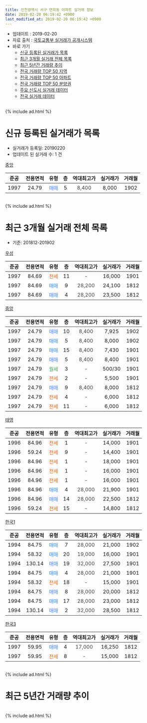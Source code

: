 ```yaml
---
title: 인천광역시 서구 연희동 아파트 실거래 정보
date: 2019-02-20 06:19:42 +0900
last_modified_at: 2019-02-20 06:19:42 +0900
---
```


* 업데이트 : 2019-02-20
* 자료 출처 : [국토교통부 실거래가 공개시스템](http://rt.molit.go.kr)
* 바로 가기
    * [신규 등록된 실거래가 목록](#신규-등록된-실거래가-목록)
    * [최근 3개월 실거래 전체 목록](#최근-3개월-실거래-전체-목록)
    * [최근 5년간 거래량 추이](#최근-5년간-거래량-추이)
    * [전국 거래량 TOP 50 지역](https://inasie.github.io/apt-trade-info/최근-3개월-전국에서-가장-거래가-많이-발생한-지역)
    * [전국 거래량 TOP 50 아파트](https://inasie.github.io/apt-trade-info/최근-3개월-전국에서-가장-거래가-많이-발생한-아파트)
    * [전국 거래량 TOP 50 분양권](https://inasie.github.io/apt-trade-info/최근-3개월-전국에서-가장-거래가-많이-발생한-분양권)
    * [주요 신도시 실거래 데이터](https://inasie.github.io/apt-trade-info/주요-신도시)
    * [전국 실거래 데이터](https://inasie.github.io/apt-trade-info/전국)
<br>
{% include ad.html %}
<br>

# 신규 등록된 실거래가 목록
* 실거래가 등록일: 20190220
* 업데이트 된 실거래 수: 1 건


[중앙](https://search.naver.com/search.naver?query=%EC%9D%B8%EC%B2%9C%EA%B4%91%EC%97%AD%EC%8B%9C+%EC%84%9C%EA%B5%AC+%EC%97%B0%ED%9D%AC%EB%8F%99+%EC%A4%91%EC%95%99)

|준공|전용면적|유형|층|역대최고가|실거래가|거래월|
|:---:|:---:|:---:|:---:|:---:|:---:|:---:|
|1997|24.79|<span style="color:#4285f3">매매</span>|5|<span style="color:#444444">8,400</span>|8,000|1902|


<br>
{% include ad.html %}
<br>

# 최근 3개월 실거래 전체 목록
* 기준: 201812-201902


[우성](https://search.naver.com/search.naver?query=%EC%9D%B8%EC%B2%9C%EA%B4%91%EC%97%AD%EC%8B%9C+%EC%84%9C%EA%B5%AC+%EC%97%B0%ED%9D%AC%EB%8F%99+%EC%9A%B0%EC%84%B1)

|준공|전용면적|유형|층|역대최고가|실거래가|거래월|
|:---:|:---:|:---:|:---:|:---:|:---:|:---:|
|1997|84.69|<span style="color:#ff5a00">전세</span>|11|<span style="color:#444444">-</span>|16,000|1901|
|1997|84.69|<span style="color:#4285f3">매매</span>|9|<span style="color:#444444">28,200</span>|24,100|1812|
|1997|84.69|<span style="color:#4285f3">매매</span>|4|<span style="color:#444444">28,200</span>|23,500|1812|

[중앙](https://search.naver.com/search.naver?query=%EC%9D%B8%EC%B2%9C%EA%B4%91%EC%97%AD%EC%8B%9C+%EC%84%9C%EA%B5%AC+%EC%97%B0%ED%9D%AC%EB%8F%99+%EC%A4%91%EC%95%99)

|준공|전용면적|유형|층|역대최고가|실거래가|거래월|
|:---:|:---:|:---:|:---:|:---:|:---:|:---:|
|1997|24.79|<span style="color:#4285f3">매매</span>|10|<span style="color:#444444">8,400</span>|7,925|1902|
|1997|24.79|<span style="color:#4285f3">매매</span>|5|<span style="color:#444444">8,400</span>|8,000|1902|
|1997|24.79|<span style="color:#4285f3">매매</span>|15|<span style="color:#444444">8,400</span>|7,430|1901|
|1997|24.79|<span style="color:#4285f3">매매</span>|5|<span style="color:#444444">8,400</span>|8,400|1901|
|1997|24.79|<span style="color:#34a853">월세</span>|3|<span style="color:#444444">-</span>|500/30|1901|
|1997|24.79|<span style="color:#ff5a00">전세</span>|2|<span style="color:#444444">-</span>|5,500|1901|
|1997|24.79|<span style="color:#4285f3">매매</span>|9|<span style="color:#444444">8,400</span>|8,000|1812|
|1997|24.79|<span style="color:#ff5a00">전세</span>|4|<span style="color:#444444">-</span>|6,000|1812|
|1997|24.79|<span style="color:#ff5a00">전세</span>|11|<span style="color:#444444">-</span>|6,000|1812|

[태영](https://search.naver.com/search.naver?query=%EC%9D%B8%EC%B2%9C%EA%B4%91%EC%97%AD%EC%8B%9C+%EC%84%9C%EA%B5%AC+%EC%97%B0%ED%9D%AC%EB%8F%99+%ED%83%9C%EC%98%81)

|준공|전용면적|유형|층|역대최고가|실거래가|거래월|
|:---:|:---:|:---:|:---:|:---:|:---:|:---:|
|1996|84.96|<span style="color:#ff5a00">전세</span>|1|<span style="color:#444444">-</span>|14,000|1901|
|1996|59.24|<span style="color:#ff5a00">전세</span>|9|<span style="color:#444444">-</span>|14,400|1901|
|1996|84.96|<span style="color:#ff5a00">전세</span>|1|<span style="color:#444444">-</span>|18,000|1901|
|1996|84.96|<span style="color:#ff5a00">전세</span>|1|<span style="color:#444444">-</span>|16,000|1901|
|1996|84.96|<span style="color:#ff5a00">전세</span>|1|<span style="color:#444444">-</span>|16,000|1901|
|1996|84.96|<span style="color:#4285f3">매매</span>|4|<span style="color:#444444">28,000</span>|21,900|1901|
|1996|84.96|<span style="color:#4285f3">매매</span>|14|<span style="color:#444444">28,000</span>|22,500|1812|
|1996|59.24|<span style="color:#ff5a00">전세</span>|15|<span style="color:#444444">-</span>|14,800|1812|

[한국1](https://search.naver.com/search.naver?query=%EC%9D%B8%EC%B2%9C%EA%B4%91%EC%97%AD%EC%8B%9C+%EC%84%9C%EA%B5%AC+%EC%97%B0%ED%9D%AC%EB%8F%99+%ED%95%9C%EA%B5%AD1)

|준공|전용면적|유형|층|역대최고가|실거래가|거래월|
|:---:|:---:|:---:|:---:|:---:|:---:|:---:|
|1994|84.75|<span style="color:#4285f3">매매</span>|7|<span style="color:#444444">28,000</span>|21,000|1902|
|1994|58.32|<span style="color:#4285f3">매매</span>|20|<span style="color:#444444">19,000</span>|16,000|1901|
|1994|130.14|<span style="color:#4285f3">매매</span>|19|<span style="color:#444444">32,000</span>|27,500|1901|
|1994|84.75|<span style="color:#4285f3">매매</span>|4|<span style="color:#444444">28,000</span>|21,000|1901|
|1994|58.32|<span style="color:#ff5a00">전세</span>|18|<span style="color:#444444">-</span>|15,000|1901|
|1994|84.75|<span style="color:#4285f3">매매</span>|8|<span style="color:#444444">28,000</span>|20,000|1812|
|1994|84.75|<span style="color:#4285f3">매매</span>|17|<span style="color:#444444">28,000</span>|23,000|1812|
|1994|130.14|<span style="color:#4285f3">매매</span>|2|<span style="color:#444444">32,000</span>|28,500|1812|

[한국3](https://search.naver.com/search.naver?query=%EC%9D%B8%EC%B2%9C%EA%B4%91%EC%97%AD%EC%8B%9C+%EC%84%9C%EA%B5%AC+%EC%97%B0%ED%9D%AC%EB%8F%99+%ED%95%9C%EA%B5%AD3)

|준공|전용면적|유형|층|역대최고가|실거래가|거래월|
|:---:|:---:|:---:|:---:|:---:|:---:|:---:|
|1997|59.95|<span style="color:#4285f3">매매</span>|4|<span style="color:#444444">17,000</span>|16,250|1812|
|1997|59.95|<span style="color:#ff5a00">전세</span>|8|<span style="color:#444444">-</span>|15,000|1812|


<br>
{% include ad.html %}
<br>

# 최근 5년간 거래량 추이


<div style="width:100%;">
    <canvas id="deal_progress" height="200"></canvas>
</div>

<script>
new Chart(document.getElementById("deal_progress"), {
    type: 'line',
    data: {
        labels: ['201402','201403','201404','201405','201406','201407','201408','201409','201410','201411','201412','201501','201502','201503','201504','201505','201506','201507','201508','201509','201510','201511','201512','201601','201602','201603','201604','201605','201606','201607','201608','201609','201610','201611','201612','201701','201702','201703','201704','201705','201706','201707','201708','201709','201710','201711','201712','201801','201802','201803','201804','201805','201806','201807','201808','201809','201810','201811','201812','201901','201902'],
        datasets: [{
            label: '매매',
            pointRadius: 1,
            data: [12, 6, 9, 9, 13, 18, 21, 18, 15, 4, 9, 20, 15, 24, 23, 13, 20, 20, 7, 17, 13, 8, 4, 11, 12, 13, 11, 7, 14, 14, 11, 10, 18, 11, 7, 7, 11, 16, 4, 17, 8, 19, 9, 7, 10, 9, 6, 4, 7, 11, 12, 6, 3, 6, 6, 5, 8, 6, 8, 6, 3],
            borderColor: "rgba(255, 201, 14, 1)",
            backgroundColor: "rgba(255, 201, 14, 0.5)",
            fill: false,
            lineTension: 0
        },{
            label: '전월세',
            pointRadius: 1,
            data: [13, 10, 6, 7, 11, 12, 12, 5, 11, 8, 6, 12, 14, 17, 16, 7, 10, 10, 10, 12, 14, 6, 12, 14, 7, 11, 17, 7, 7, 4, 9, 5, 6, 9, 9, 6, 9, 12, 6, 7, 8, 12, 7, 19, 7, 8, 7, 7, 8, 7, 18, 14, 7, 11, 10, 12, 9, 6, 4, 9, 0],
            borderColor: "rgba(0, 141, 185, 1)",
            backgroundColor: "rgba(0, 141, 185, 0.5)",
            fill: false,
            lineTension: 0
        }
        ]
    },
    options: {
        responsive: true,
        title: {
            display: false
        },
        tooltips: {
            mode: 'index',
            intersect: false
        },
        hover: {
            mode: 'nearest',
            intersect: true
        },
        scales: {
            xAxes: [{
                display: true,
                scaleLabel: {
                    display: true,
                    labelString: '년/월'
                }
            }],
            yAxes: [{
                display: true,
                ticks: {
                    suggestedMin: 0,
                },
                scaleLabel: {
                    display: true,
                    labelString: '실거래 수'
                }
            }]
        }
    }
});

</script>


<br>
{% include ad.html %}
<br>

